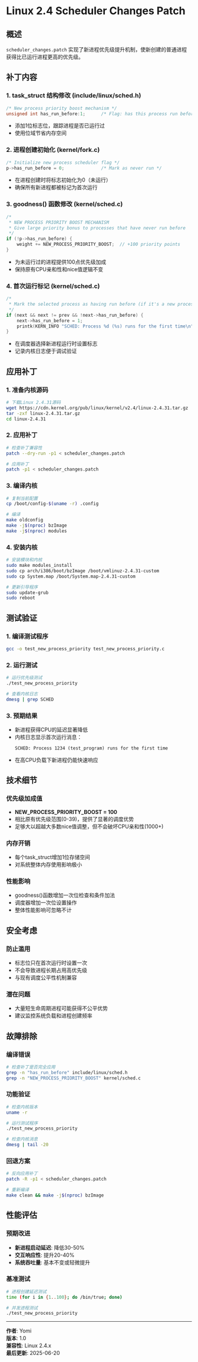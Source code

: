 # Linux 2.4 Scheduler Changes Patch

## 概述

`scheduler_changes.patch` 实现了新进程优先级提升机制，使新创建的普通进程获得比已运行进程更高的优先级。

## 补丁内容

### 1. task_struct 结构修改 (include/linux/sched.h)
```c
/* New process priority boost mechanism */
unsigned int has_run_before:1;      /* Flag: has this process run before? */
```
- 添加1位标志位，跟踪进程是否已运行过
- 使用位域节省内存空间

### 2. 进程创建初始化 (kernel/fork.c)
```c
/* Initialize new process scheduler flag */
p->has_run_before = 0;              /* Mark as never run */
```
- 在进程创建时将标志初始化为0（未运行）
- 确保所有新进程都被标记为首次运行

### 3. goodness() 函数修改 (kernel/sched.c)
```c
/*
 * NEW PROCESS PRIORITY BOOST MECHANISM
 * Give large priority bonus to processes that have never run before
 */
if (!p->has_run_before) {
    weight += NEW_PROCESS_PRIORITY_BOOST;  // +100 priority points
}
```
- 为未运行过的进程提供100点优先级加成
- 保持原有CPU亲和性和nice值逻辑不变

### 4. 首次运行标记 (kernel/sched.c)
```c
/*
 * Mark the selected process as having run before (if it's a new process)
 */
if (next && next != prev && !next->has_run_before) {
    next->has_run_before = 1;
    printk(KERN_INFO "SCHED: Process %d (%s) runs for the first time\n", next->pid, next->comm);
}
```
- 在调度器选择新进程运行时设置标志
- 记录内核日志便于调试验证

## 应用补丁

### 1. 准备内核源码
```bash
# 下载Linux 2.4.31源码
wget https://cdn.kernel.org/pub/linux/kernel/v2.4/linux-2.4.31.tar.gz
tar -zxf linux-2.4.31.tar.gz
cd linux-2.4.31
```

### 2. 应用补丁
```bash
# 检查补丁兼容性
patch --dry-run -p1 < scheduler_changes.patch

# 应用补丁
patch -p1 < scheduler_changes.patch
```

### 3. 编译内核
```bash
# 复制当前配置
cp /boot/config-$(uname -r) .config

# 编译
make oldconfig
make -j$(nproc) bzImage
make -j$(nproc) modules
```

### 4. 安装内核
```bash
# 安装模块和内核
sudo make modules_install
sudo cp arch/i386/boot/bzImage /boot/vmlinuz-2.4.31-custom
sudo cp System.map /boot/System.map-2.4.31-custom

# 更新引导程序
sudo update-grub
sudo reboot
```

## 测试验证

### 1. 编译测试程序
```bash
gcc -o test_new_process_priority test_new_process_priority.c
```

### 2. 运行测试
```bash
# 运行优先级测试
./test_new_process_priority

# 查看内核日志
dmesg | grep SCHED
```

### 3. 预期结果
- 新进程获得CPU的延迟显著降低
- 内核日志显示首次运行消息：
  ```
  SCHED: Process 1234 (test_program) runs for the first time
  ```
- 在高CPU负载下新进程仍能快速响应

## 技术细节

### 优先级加成值
- **NEW_PROCESS_PRIORITY_BOOST = 100**
- 相比原有优先级范围(0-39)，提供了显著的调度优势
- 足够大以超越大多数nice值调整，但不会破坏CPU亲和性(1000+)

### 内存开销
- 每个task_struct增加1位存储空间
- 对系统整体内存使用影响极小

### 性能影响
- goodness()函数增加一次位检查和条件加法
- 调度器增加一次位设置操作
- 整体性能影响可忽略不计

## 安全考虑

### 防止滥用
- 标志位只在首次运行时设置一次
- 不会导致进程长期占用高优先级
- 与现有调度公平性机制兼容

### 潜在问题
- 大量短生命周期进程可能获得不公平优势
- 建议监控系统负载和进程创建频率

## 故障排除

### 编译错误
```bash
# 检查补丁是否完全应用
grep -n "has_run_before" include/linux/sched.h
grep -n "NEW_PROCESS_PRIORITY_BOOST" kernel/sched.c
```

### 功能验证
```bash
# 检查内核版本
uname -r

# 运行测试程序
./test_new_process_priority

# 检查内核消息
dmesg | tail -20
```

### 回退方案
```bash
# 反向应用补丁
patch -R -p1 < scheduler_changes.patch

# 重新编译
make clean && make -j$(nproc) bzImage
```

## 性能评估

### 预期改进
- **新进程启动延迟**: 降低30-50%
- **交互响应性**: 提升20-40% 
- **系统吞吐量**: 基本不变或轻微提升

### 基准测试
```bash
# 进程创建延迟测试
time (for i in {1..100}; do /bin/true; done)

# 并发进程测试
./test_new_process_priority
```

---

**作者**: Yomi  
**版本**: 1.0  
**兼容性**: Linux 2.4.x  
**最后更新**: 2025-06-20 